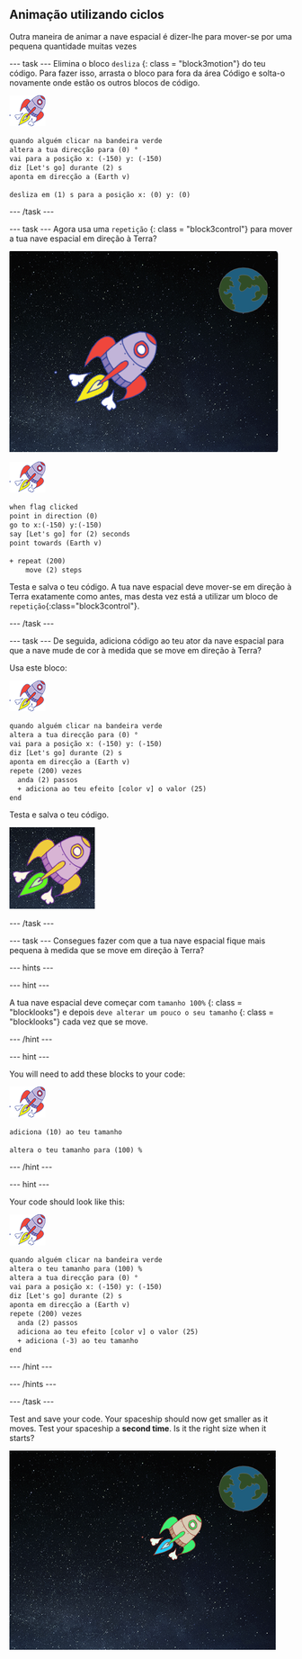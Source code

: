 ## Animação utilizando ciclos

Outra maneira de animar a nave espacial é dizer-lhe para mover-se por uma pequena quantidade muitas vezes

\--- task \--- Elimina o bloco `desliza` {: class = "block3motion"} do teu código. Para fazer isso, arrasta o bloco para fora da área Código e solta-o novamente onde estão os outros blocos de código.

![Spaceship sprite](images/sprite-spaceship.png)

```blocks3
quando alguém clicar na bandeira verde
altera a tua direcção para (0) °
vai para a posição x: (-150) y: (-150)
diz [Let's go] durante (2) s
aponta em direcção a (Earth v)

desliza em (1) s para a posição x: (0) y: (0)
```

\--- /task \---

\--- task \--- Agora usa uma `repetição` {: class = "block3control"} para mover a tua nave espacial em direção à Terra?

![Testing a spaceship animation](images/space-animate-stage.png)

![Spaceship sprite](images/sprite-spaceship.png)

```blocks3
when flag clicked
point in direction (0)
go to x:(-150) y:(-150)
say [Let's go] for (2) seconds
point towards (Earth v)

+ repeat (200)
    move (2) steps
```

Testa e salva o teu código. A tua nave espacial deve mover-se em direção à Terra exatamente como antes, mas desta vez está a utilizar um bloco de `repetição`{:class="block3control"}.

\--- /task \---

\--- task \--- De seguida, adiciona código ao teu ator da nave espacial para que a nave mude de cor à medida que se move em direção à Terra?

Usa este bloco:

![Spaceship sprite](images/sprite-spaceship.png)

```blocks3
quando alguém clicar na bandeira verde
altera a tua direcção para (0) °
vai para a posição x: (-150) y: (-150)
diz [Let's go] durante (2) s
aponta em direcção a (Earth v)
repete (200) vezes 
  anda (2) passos
  + adiciona ao teu efeito [color v] o valor (25)
end
```

Testa e salva o teu código.

![Testing a colour-changing spaceship](images/space-colour-test.png)

\--- /task \---

\--- task \--- Consegues fazer com que a tua nave espacial fique mais pequena à medida que se move em direção à Terra?

\--- hints \---

\--- hint \---

A tua nave espacial deve começar com ` tamanho 100% ` {: class = "blocklooks"} e depois ` deve alterar um pouco o seu tamanho ` {: class = "blocklooks"} cada vez que se move.

\--- /hint \---

\--- hint \---

You will need to add these blocks to your code:

![Spaceship sprite](images/sprite-spaceship.png)

```blocks3
adiciona (10) ao teu tamanho

altera o teu tamanho para (100) %
```

\--- /hint \---

\--- hint \---

Your code should look like this:

![Spaceship sprite](images/sprite-spaceship.png)

```blocks3
quando alguém clicar na bandeira verde
altera o teu tamanho para (100) %
altera a tua direcção para (0) °
vai para a posição x: (-150) y: (-150)
diz [Let's go] durante (2) s
aponta em direcção a (Earth v)
repete (200) vezes 
  anda (2) passos
  adiciona ao teu efeito [color v] o valor (25)
  + adiciona (-3) ao teu tamanho
end
```

\--- /hint \---

\--- /hints \---

\--- /task \---

Test and save your code. Your spaceship should now get smaller as it moves. Test your spaceship a **second time**. Is it the right size when it starts?

![Testing a shrinking spaceship](images/space-size-test.png)
